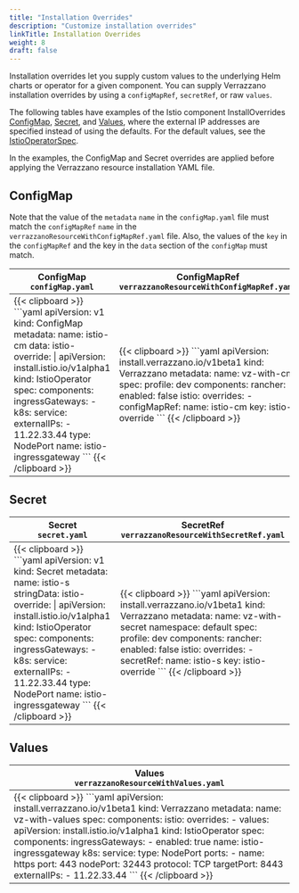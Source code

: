 ```yaml
---
title: "Installation Overrides"
description: "Customize installation overrides"
linkTitle: Installation Overrides
weight: 8
draft: false
---
```


Installation overrides let you supply custom values to the underlying Helm charts or operator for a given component.
You can supply Verrazzano installation overrides by using a `configMapRef`, `secretRef`, or raw `values`.

The following tables have examples of the Istio component InstallOverrides [ConfigMap](#configmap), [Secret](#secret), and [Values](#values), where the external IP addresses are specified instead of using the defaults. For the default values, see the [IstioOperatorSpec](https://istio.io/v1.13/docs/reference/config/istio.operator.v1alpha1/#IstioOperatorSpec).

In the examples, the ConfigMap and Secret overrides are applied before applying the Verrazzano resource installation YAML file.

## ConfigMap

Note that the value of the `metadata` `name` in the `configMap.yaml` file must match the `configMapRef` `name` in the `verrazzanoResourceWithConfigMapRef.yaml` file. Also, the values of the `key` in the `configMapRef` and the key in the `data` section of the `configMap` must match.
<table>
   <thead>
      <tr>
         <th>ConfigMap<br><code>configMap.yaml</code></th>
         <th>ConfigMapRef<br><code>verrazzanoResourceWithConfigMapRef.yaml</code></th>
      </tr>
   </thead>
<tr>
<td>
{{< clipboard >}}
```yaml
apiVersion: v1
kind: ConfigMap
metadata:
  name: istio-cm
data:
  istio-override: |
    apiVersion: install.istio.io/v1alpha1
    kind: IstioOperator
    spec:
      components:
        ingressGateways:
        - k8s:
            service:
              externalIPs:
              - 11.22.33.44
              type: NodePort
          name: istio-ingressgateway
```
{{< /clipboard >}}
</td>
<td>
{{< clipboard >}}
```yaml
apiVersion: install.verrazzano.io/v1beta1
kind: Verrazzano
metadata:
  name: vz-with-cm
spec:
  profile: dev
  components:
    rancher:
      enabled: false
    istio:
      overrides:
      -  configMapRef:
           name: istio-cm
           key: istio-override
```
{{< /clipboard >}}
</td>
</tr>
</table>

## Secret
<table>
   <thead>
      <tr>
         <th>Secret<br><code>secret.yaml</code></th>
         <th>SecretRef<br><code>verrazzanoResourceWithSecretRef.yaml</code></th>
      </tr>
   </thead>
   <tr>
      <td>
{{< clipboard >}}
```yaml
apiVersion: v1
kind: Secret
metadata:
  name: istio-s
stringData:
  istio-override: |
    apiVersion: install.istio.io/v1alpha1
    kind: IstioOperator
    spec:
      components:
        ingressGateways:
        - k8s:
            service:
              externalIPs:
              - 11.22.33.44
              type: NodePort
          name: istio-ingressgateway         
```
{{< /clipboard >}}
      </td>
      <td>
{{< clipboard >}}
```yaml
apiVersion: install.verrazzano.io/v1beta1
kind: Verrazzano
metadata:
  name: vz-with-secret
  namespace: default
spec:
  profile: dev
  components:
    rancher:
      enabled: false
    istio:
      overrides:
      -  secretRef:
           name: istio-s
           key: istio-override
```
{{< /clipboard >}}
      </td>
   </tr>
</table>

## Values
<table>
   <thead>
      <tr>
         <th>Values<br><code>verrazzanoResourceWithValues.yaml</code></th>
      </tr>
   </thead>
   <tr>
      <td>
{{< clipboard >}}
```yaml
apiVersion: install.verrazzano.io/v1beta1
kind: Verrazzano
metadata:
  name: vz-with-values
spec:
  components:
    istio:
      overrides:
      - values:
          apiVersion: install.istio.io/v1alpha1
          kind: IstioOperator
          spec:
            components:
              ingressGateways:
                - enabled: true
                  name: istio-ingressgateway
                  k8s:
                    service:
                      type: NodePort
                      ports:
                      - name: https
                        port: 443
                        nodePort: 32443
                        protocol: TCP
                        targetPort: 8443
                      externalIPs:
                      - 11.22.33.44
```
{{< /clipboard >}}
      </td>
   </tr>
</table>
